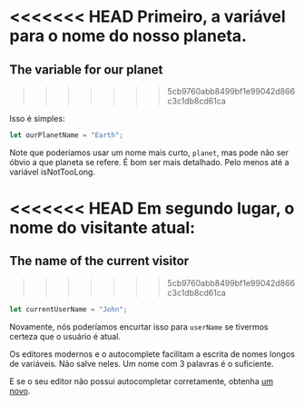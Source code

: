 <<<<<<< HEAD
Primeiro, a variável para o nome do nosso planeta.
=======
## The variable for our planet
>>>>>>> 5cb9760abb8499bf1e99042d866c3c1db8cd61ca

Isso é simples:

```js
let ourPlanetName = "Earth";
```

Note que poderíamos usar um nome mais curto, `planet`, mas pode não ser óbvio a que planeta se refere. É bom ser mais detalhado. Pelo menos até a variável isNotTooLong.

<<<<<<< HEAD
Em segundo lugar, o nome do visitante atual:
=======
## The name of the current visitor
>>>>>>> 5cb9760abb8499bf1e99042d866c3c1db8cd61ca

```js
let currentUserName = "John";
```

Novamente, nós poderíamos encurtar isso para `userName` se tivermos certeza que o usuário é atual.

Os editores modernos e o autocomplete facilitam a escrita de nomes longos de variáveis. Não salve neles. Um nome com 3 palavras é o suficiente.

E se o seu editor não possui autocompletar corretamente, obtenha [um novo](/code-editors).